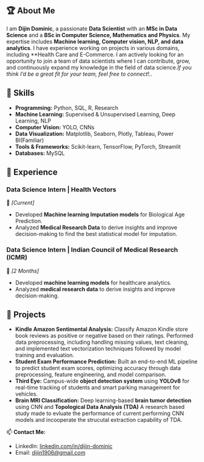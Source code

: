 ## 🏆 About Me

I am **Dijin Dominic**, a passionate **Data Scientist** with an **MSc in Data Science** and a **BSc in Computer Science, Mathematics and Physics**. My expertise includes **Machine learning, Computer vision, NLP, and data analytics**. I have experience working on projects in various domains, including **Health Care and E-Commerce. I am actively looking for an opportunity to join a team of data scientists where I can contribute, grow, and continuously expand my knowledge in the field of data science.*If you think I’d be a great fit for your team, feel free to connect!.*.

## 🔧 Skills

- **Programming:** Python, SQL, R, Research
- **Machine Learning:** Supervised & Unsupervised Learning, Deep Learning, NLP
- **Computer Vision:** YOLO, CNNs
- **Data Visualization:** Matplotlib, Seaborn, Plotly, Tableau, Power BI(Familiar)
- **Tools & Frameworks:** Scikit-learn, TensorFlow, PyTorch, Streamlit
- **Databases:** MySQL

## 💼 Experience

### **Data Science Intern | Health Vectors**
📅 *[Current]*  
- Developed **Machine learning Imputation models** for Biological Age Prediction.  
- Analyzed **Medical Research Data** to derive insights and improve decision-making to find the best statistical model for imputation.

### **Data Science Intern | Indian Council of Medical Research (ICMR)**
📅 *[2 Months]*  
- Developed **machine learning models** for healthcare analytics.  
- Analyzed **medical research data** to derive insights and improve decision-making.

## 📂 Projects

- **Kindle Amazon Sentimental Analysis:** Classify Amazon Kindle store book reviews as positive or negative based on their ratings. Performed data preprocessing, including handling missing values, text cleaning, and implemented text vectorization techniques followed by model training and evaluation.
- **Student Exam Performance Prediction:** Built an end-to-end ML pipeline to predict student exam scores, optimizing accuracy through data preprocessing, feature engineering, and model comparison.
- **Third Eye:** Campus-wide **object detection system** using **YOLOv8** for real-time tracking of students and  smart parking management for vehicles.
- **Brain MRI Classification:** Deep learning-based **brain tumor detection** using CNN and **Topological Data Analysis (TDA)** A research based study made to evluate the performance of current performing CNN models and incooperate the strucutal extraction capability of TDA.


📫 **Contact Me:**  
- LinkedIn: [linkedin.com/in/dijin-dominic](https://www.linkedin.com/in/dijin-dominic)  
- Email: [dijin1906@gmail.com](mailto:your-email@example.com)  
